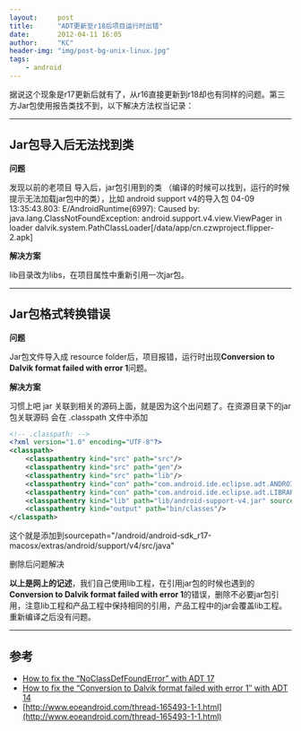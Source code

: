 ```yaml
---
layout:     post
title:      "ADT更新至r18后项目运行时出错"
date:       2012-04-11 16:05
author:     "KC"
header-img: "img/post-bg-unix-linux.jpg"
tags:
    - android
---
```


据说这个现象是r17更新后就有了，从r16直接更新到r18却也有同样的问题。第三方Jar包使用报告类找不到，以下解决方法权当记录：

---

## Jar包导入后无法找到类

**问题**

发现以前的老项目 导入后，jar包引用到的类 （编译的时候可以找到，运行的时候提示无法加载jar包中的类），比如  android  support v4的导入包
04-09 13:35:43.803: E/AndroidRuntime(6997): Caused by: java.lang.ClassNotFoundException: android.support.v4.view.ViewPager in loader dalvik.system.PathClassLoader[/data/app/cn.czwproject.flipper-2.apk]

**解决方案**

lib目录改为libs，在项目属性中重新引用一次jar包。

---

## Jar包格式转换错误

**问题**

Jar包文件导入成 resource folder后，项目报错，运行时出现**Conversion to Dalvik format failed with error 1**问题。

**解决方案**

习惯上吧 jar 关联到相关的源码上面，就是因为这个出问题了。在资源目录下的jar包关联源码 会在 .classpath 文件中添加 

```xml
<!-- .classpath: -->
<?xml version="1.0" encoding="UTF-8"?>
<classpath>
    <classpathentry kind="src" path="src"/>
    <classpathentry kind="src" path="gen"/>
    <classpathentry kind="src" path="lib"/>
    <classpathentry kind="con" path="com.android.ide.eclipse.adt.ANDROID_FRAMEWORK"/>
    <classpathentry kind="con" path="com.android.ide.eclipse.adt.LIBRARIES"/>
    <classpathentry kind="lib" path="lib/android-support-v4.jar" sourcepath="/android/android-sdk_r17-macosx/extras/android/support/v4/src/java"/>
    <classpathentry kind="output" path="bin/classes"/>
</classpath>
```

这个就是添加到sourcepath="/android/android-sdk_r17-macosx/extras/android/support/v4/src/java"

删除后问题解决

**以上是网上的记述**，我们自己使用lib工程，在引用jar包的时候也遇到的**Conversion to Dalvik format failed with error 1**的错误，删除不必要jar包引用，注意lib工程和产品工程中保持相同的引用，产品工程中的jar会覆盖lib工程。重新编译之后没有问题。

---

## 参考
* [How to fix the “NoClassDefFoundError” with ADT 17](http://android.foxykeep.com/dev/how-to-fix-the-classdefnotfounderror-with-adt-17)
* [How to fix the “Conversion to Dalvik format failed with error 1″ with ADT 14](http://android.foxykeep.com/dev/fix-the-conversion-to-dalvik-format-failed-with-error-1-with-adt-14)
* [http://www.eoeandroid.com/thread-165493-1-1.html](http://www.eoeandroid.com/thread-165493-1-1.html)